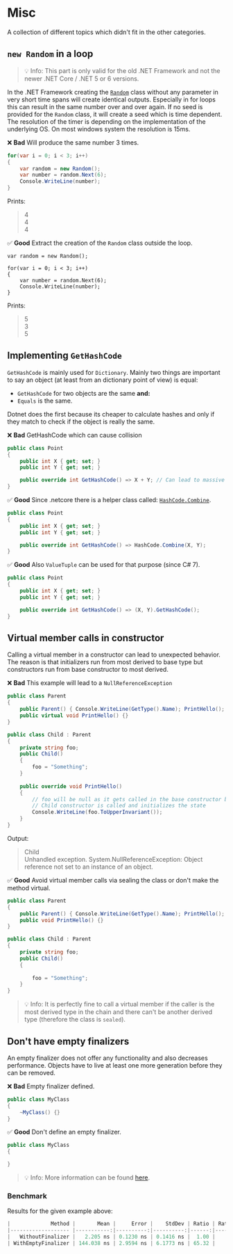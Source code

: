 # Misc
A collection of different topics which didn't fit in the other categories.

## `new Random` in a loop
> 💡 Info: This part is only valid for the old .NET Framework and not the newer .NET Core / .NET 5 or 6 versions.

In the .NET Framework creating the [`Random`](https://docs.microsoft.com/en-us/dotnet/api/system.random?view=net-6.0) class without any parameter in very short time spans will create identical outputs.
Especially in for loops this can result in the same number over and over again.
If no seed is provided for the `Random` class, it will create a seed which is time dependent. The resolution of the timer is depending on the implementation of the underlying OS. On most windows system the resolution is 15ms.

❌ **Bad** Will produce the same number 3 times.
```csharp
for(var i = 0; i < 3; i++)
{
	var random = new Random();
	var number = random.Next(6);
	Console.WriteLine(number);
}
```

Prints:
> 4  
> 4  
> 4

✅ **Good** Extract the creation of the `Random` class outside the loop.
```
var random = new Random();

for(var i = 0; i < 3; i++)
{	
	var number = random.Next(6);
	Console.WriteLine(number);
}
```

Prints:
> 5  
> 3  
> 5

## Implementing `GetHashCode`
`GetHashCode` is mainly used for `Dictionary`. Mainly two things are important to say an object (at least from an dictionary point of view) is equal:
 * `GetHashCode` for two objects are the same **and:**
 * `Equals` is the same.

Dotnet does the first because its cheaper to calculate hashes and only if they match to check if the object is really the same.

❌ **Bad** GetHashCode which can cause collision
```csharp
public class Point
{
	public int X { get; set; }
	public int Y { get; set; }

	public override int GetHashCode() => X + Y; // Can lead to massive collisions
}
```

✅ **Good** Since .netcore there is a helper class called: [`HashCode.Combine`](https://docs.microsoft.com/en-us/dotnet/api/system.hashcode.combine?view=net-6.0).
```csharp
public class Point
{
	public int X { get; set; }
	public int Y { get; set; }

	public override int GetHashCode() => HashCode.Combine(X, Y);
}
```

✅ **Good** Also `ValueTuple` can be used for that purpose (since C# 7).
```csharp
public class Point
{
	public int X { get; set; }
	public int Y { get; set; }

	public override int GetHashCode() => (X, Y).GetHashCode();
}
```

## Virtual member calls in constructor
Calling a virtual member in a constructor can lead to unexpected behavior. The reason is that initializers run from most derived to base type but constructors run from base constructor to most derived.

❌ **Bad** This example will lead to a `NullReferenceException`
```csharp
public class Parent
{
	public Parent() { Console.WriteLine(GetType().Name); PrintHello(); }
	public virtual void PrintHello() {}
}

public class Child : Parent
{
	private string foo; 
	public Child()
	{
		foo = "Something";
	}
	
	public override void PrintHello()
	{
		// foo will be null as it gets called in the base constructor before "our"
		// Child constructor is called and initializes the state
		Console.WriteLine(foo.ToUpperInvariant());
	}
}
```
Output:
> Child  
Unhandled exception. System.NullReferenceException: Object reference not set to an instance of an object.

✅ **Good** Avoid virtual member calls via sealing the class or don't make the method virtual.
```csharp
public class Parent
{
	public Parent() { Console.WriteLine(GetType().Name); PrintHello(); }
	public void PrintHello() {}
}

public class Child : Parent
{
	private string foo; 
	public Child()
	{
		
		foo = "Something";
	}
}
```

> 💡 Info: It is perfectly fine to call a virtual member if the caller is the most derived type in the chain and there can't be another derived type (therefore the class is `sealed`).

## Don't have empty finalizers
An empty finalizer does not offer any functionality and also decreases performance. Objects have to live at least one more generation before they can be removed.

❌ **Bad** Empty finalizer defined.
```csharp
public class MyClass
{
	~MyClass() {}
}
```

✅ **Good** Don't define an empty finalizer.
```csharp
public class MyClass
{

}
```
> 💡 Info: More information can be found [here](https://steven-giesel.com/blogPost/3b55d5ac-f62c-4b86-bfa3-62670f614761).

### Benchmark
Results for the given example above:
```csharp
|             Method |       Mean |     Error |    StdDev | Ratio | RatioSD |  Gen 0 |  Gen 1 | Allocated |
|------------------- |-----------:|----------:|----------:|------:|--------:|-------:|-------:|----------:|
|   WithoutFinalizer |   2.205 ns | 0.1230 ns | 0.1416 ns |  1.00 |    0.00 | 0.0057 |      - |      24 B |
| WithEmptyFinalizer | 144.038 ns | 2.9594 ns | 6.1773 ns | 65.32 |    4.19 | 0.0057 | 0.0029 |      24 B |
```